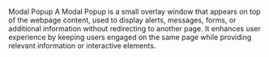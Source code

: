 Modal Popup
A Modal Popup is a small overlay window that appears on top of the webpage content, used to display alerts, messages, forms, or additional information without redirecting to another page. It enhances user experience by keeping users engaged on the same page while providing relevant information or interactive elements.
